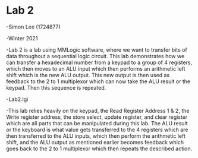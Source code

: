 # Lab 2
-Simon Lee (1724877)

-Winter 2021

-Lab 2 is a lab using MMLogic software, where we want to transfer bits of data throughout a sequential logic circuit. This lab demonstrates how we can transfer a hexadecimal number from a keypad to a group of 4 registers, which then moves to an ALU input which then performs an arithmetic left shift which is the new ALU output. This new output is then used as feedback to the 2 to 1 multiplexor which can now take the ALU result or the keypad. Then this sequence is repeated.

-Lab2.lgi

-This lab relies heavily on the keypad, the Read Register Address 1 & 2, the Write register address, the store select, update register, and clear register which are all parts that can be manipulated during this lab. The ALU result or the keyboard is what value gets transferred to the 4 registers which are then transferred to the ALU inputs, which then perform the arithmetic left shift, and the ALU output as mentioned earlier becomes feedback which goes back to the 2 to 1 multiplexor which then repeats the described action.
